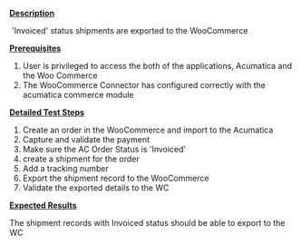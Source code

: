 
<p><u><strong>Description</strong></u></p>
<p>&nbsp;'Invoiced' status shipments are exported to the WooCommerce</p>
<p><u><strong>Prerequisites</strong></u></p>
<ol>
<li>User is privileged to access the both of the applications, Acumatica and the Woo Commerce</li>
<li>The WooCommerce Connector has configured correctly with the acumatica commerce module</li></ol>
<p><u><strong>Detailed Test Steps</strong></u></p>
<ol>
<li>Create an order in the WooCommerce and import to the Acumatica</li>
<li>Capture and validate the payment</li>
<li>Make sure the AC Order Status is 'Invoiced'</li>
<li>create a shipment for the order</li>
<li>Add a tracking number</li>
<li>Export the shipment record to the WooCommerce</li>
<li>Validate the exported details to the WC</li></ol>
<p><u><strong>Expected Results</strong></u></p>
<p>The shipment records with Invoiced status should be able to export to the WC&nbsp;</p>
